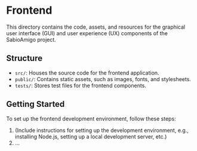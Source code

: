 # Frontend

This directory contains the code, assets, and resources for the graphical user interface (GUI) and user experience (UX) components of the SabioAmigo project.

## Structure

- `src/`: Houses the source code for the frontend application.
- `public/`: Contains static assets, such as images, fonts, and stylesheets.
- `tests/`: Stores test files for the frontend components.

## Getting Started

To set up the frontend development environment, follow these steps:

1. (Include instructions for setting up the development environment, e.g., installing Node.js, setting up a local development server, etc.)
2. ...
